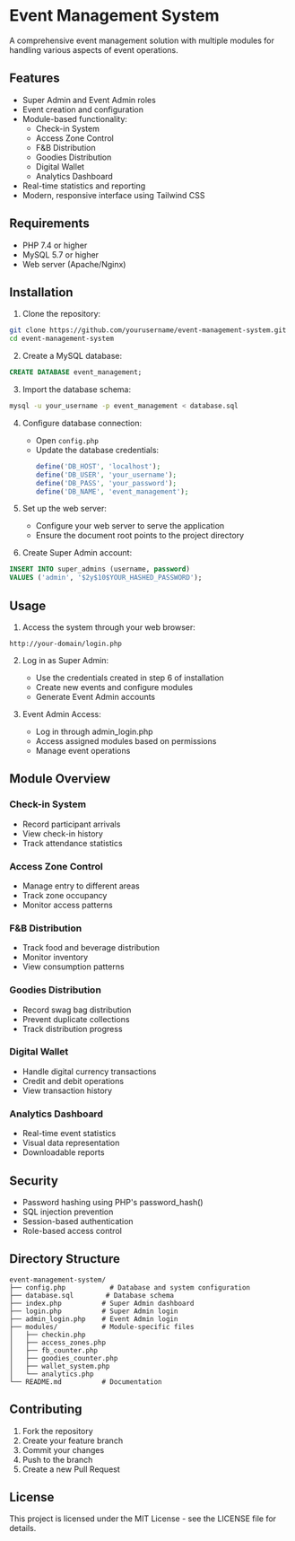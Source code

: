 # Event Management System

A comprehensive event management solution with multiple modules for handling various aspects of event operations.

## Features

- Super Admin and Event Admin roles
- Event creation and configuration
- Module-based functionality:
  - Check-in System
  - Access Zone Control
  - F&B Distribution
  - Goodies Distribution
  - Digital Wallet
  - Analytics Dashboard
- Real-time statistics and reporting
- Modern, responsive interface using Tailwind CSS

## Requirements

- PHP 7.4 or higher
- MySQL 5.7 or higher
- Web server (Apache/Nginx)

## Installation

1. Clone the repository:
```bash
git clone https://github.com/yourusername/event-management-system.git
cd event-management-system
```

2. Create a MySQL database:
```sql
CREATE DATABASE event_management;
```

3. Import the database schema:
```bash
mysql -u your_username -p event_management < database.sql
```

4. Configure database connection:
   - Open `config.php`
   - Update the database credentials:
     ```php
     define('DB_HOST', 'localhost');
     define('DB_USER', 'your_username');
     define('DB_PASS', 'your_password');
     define('DB_NAME', 'event_management');
     ```

5. Set up the web server:
   - Configure your web server to serve the application
   - Ensure the document root points to the project directory

6. Create Super Admin account:
```sql
INSERT INTO super_admins (username, password) 
VALUES ('admin', '$2y$10$YOUR_HASHED_PASSWORD');
```

## Usage

1. Access the system through your web browser:
```
http://your-domain/login.php
```

2. Log in as Super Admin:
   - Use the credentials created in step 6 of installation
   - Create new events and configure modules
   - Generate Event Admin accounts

3. Event Admin Access:
   - Log in through admin_login.php
   - Access assigned modules based on permissions
   - Manage event operations

## Module Overview

### Check-in System
- Record participant arrivals
- View check-in history
- Track attendance statistics

### Access Zone Control
- Manage entry to different areas
- Track zone occupancy
- Monitor access patterns

### F&B Distribution
- Track food and beverage distribution
- Monitor inventory
- View consumption patterns

### Goodies Distribution
- Record swag bag distribution
- Prevent duplicate collections
- Track distribution progress

### Digital Wallet
- Handle digital currency transactions
- Credit and debit operations
- View transaction history

### Analytics Dashboard
- Real-time event statistics
- Visual data representation
- Downloadable reports

## Security

- Password hashing using PHP's password_hash()
- SQL injection prevention
- Session-based authentication
- Role-based access control

## Directory Structure

```
event-management-system/
├── config.php           # Database and system configuration
├── database.sql        # Database schema
├── index.php          # Super Admin dashboard
├── login.php          # Super Admin login
├── admin_login.php    # Event Admin login
├── modules/           # Module-specific files
│   ├── checkin.php
│   ├── access_zones.php
│   ├── fb_counter.php
│   ├── goodies_counter.php
│   ├── wallet_system.php
│   └── analytics.php
└── README.md          # Documentation
```

## Contributing

1. Fork the repository
2. Create your feature branch
3. Commit your changes
4. Push to the branch
5. Create a new Pull Request

## License

This project is licensed under the MIT License - see the LICENSE file for details.
